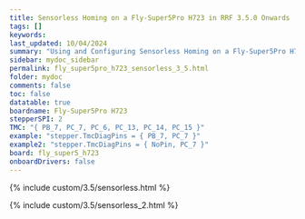 ```yaml
---
title: Sensorless Homing on a Fly-Super5Pro H723 in RRF 3.5.0 Onwards
tags: []
keywords: 
last_updated: 10/04/2024
summary: "Using and Configuring Sensorless Homing on a Fly-Super5Pro H723"
sidebar: mydoc_sidebar
permalink: fly_super5pro_h723_sensorless_3_5.html
folder: mydoc
comments: false
toc: false
datatable: true
boardname: Fly-Super5Pro H723
stepperSPI: 2
TMC: "{ PB_7, PC_7, PC_6, PC_13, PC_14, PC_15 }"
example: "stepper.TmcDiagPins = { PB_7, PC_7 }"
example2: "stepper.TmcDiagPins = { NoPin, PC_7 }"
board: fly_super5_h723
onboardDrivers: false
---
```


{% include custom/3.5/sensorless.html %}

{% include custom/3.5/sensorless_2.html %}
